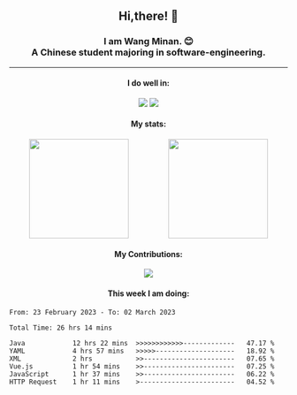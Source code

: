<div align="center">
	<h2>
		Hi,there! 👋
	</h2>
	<h3>
		I am Wang Minan. 😊 <br>
		A Chinese student majoring in software-engineering.
	</h3>
	<hr>
	<h4>I do well in:</h4>
		<div>
		<img src="https://img.shields.io/badge/-Vue.js-brightgreen" />
		<img src="https://img.shields.io/badge/-Java-orange" />
	</div>
	<h4>My stats:</h4>
	<div style="display: flex; justify-content: space-around;">
		<img style="height: 180px;" src="https://github-readme-stats.vercel.app/api?username=WangMinan&show_icons=true" />
		<img style="height: 180px;" src="https://github-readme-stats.vercel.app/api/top-langs/?username=WangMinan&layout=compact" />
	</div>
	<h4>My Contributions:</h4>
	<div>
		<img src="https://github-readme-activity-graph.cyclic.app/graph?username=WangMinan&theme=vue" />
	</div>
    <h4 style="text-align=center;">This week I am doing:</h4>
</div>

<!--START_SECTION:waka-->

```text
From: 23 February 2023 - To: 02 March 2023

Total Time: 26 hrs 14 mins

Java            12 hrs 22 mins  >>>>>>>>>>>>-------------   47.17 %
YAML            4 hrs 57 mins   >>>>>--------------------   18.92 %
XML             2 hrs           >>-----------------------   07.65 %
Vue.js          1 hr 54 mins    >>-----------------------   07.25 %
JavaScript      1 hr 37 mins    >>-----------------------   06.22 %
HTTP Request    1 hr 11 mins    >------------------------   04.52 %
```

<!--END_SECTION:waka-->
